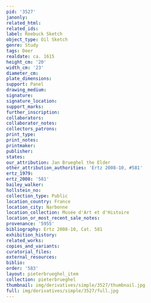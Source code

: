 ```yaml
---
pid: '3527'
janonly: 
related_html: 
related_ids: 
label: Roebuck Sketch
object_type: Oil Sketch
genre: Study
tags: Deer
realdate: ca. 1615
height_cm: '20'
width_cm: '23'
diameter_cm: 
plate_dimensions: 
support: Panel
drawing_medium: 
signature: 
signature_location: 
support_marks: 
further_inscription: 
collaborators: 
collaborator_notes: 
collectors_patrons: 
print_type: 
print_notes: 
printmaker: 
publisher: 
states: 
our_attribution: Jan Brueghel the Elder
other_attribution_authorities: 'Ertz 2008-10, #581'
ertz_1979: 
ertz_2008: '581'
bailey_walker: 
hollstein_no: 
collection_type: Public
location_country: France
location_city: Narbonne
location_collection: Musée d'Art et d'Histoire
location_or_most_recent_sale_notes: 
provenance: '5955'
bibliography: Ertz 2008-10, Cat. 581
exhibition_history: 
related_works: 
copies_and_variants: 
curatorial_files: 
external_resources: 
biblio: 
order: '583'
layout: pieterbrueghel_item
collection: pieterbrueghel
thumbnail: img/derivatives/simple/3527/thumbnail.jpg
full: img/derivatives/simple/3527/full.jpg
---
```

